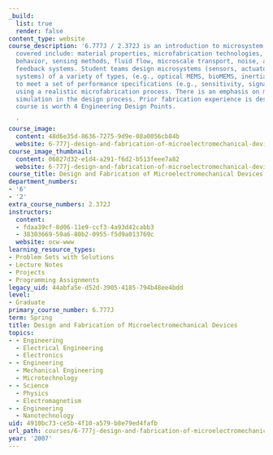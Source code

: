 ```yaml
---
_build:
  list: true
  render: false
content_type: website
course_description: '6.777J / 2.372J is an introduction to microsystem design. Topics
  covered include: material properties, microfabrication technologies, structural
  behavior, sensing methods, fluid flow, microscale transport, noise, and amplifiers
  feedback systems. Student teams design microsystems (sensors, actuators, and sensing/control
  systems) of a variety of types, (e.g., optical MEMS, bioMEMS, inertial sensors)
  to meet a set of performance specifications (e.g., sensitivity, signal-to-noise)
  using a realistic microfabrication process. There is an emphasis on modeling and
  simulation in the design process. Prior fabrication experience is desirable. The
  course is worth 4 Engineering Design Points.

  '
course_image:
  content: 48d6e35d-8636-7275-9d9e-08a0056cb84b
  website: 6-777j-design-and-fabrication-of-microelectromechanical-devices-spring-2007
course_image_thumbnail:
  content: 06827d32-e1d4-a291-f6d2-b513feee7a82
  website: 6-777j-design-and-fabrication-of-microelectromechanical-devices-spring-2007
course_title: Design and Fabrication of Microelectromechanical Devices
department_numbers:
- '6'
- '2'
extra_course_numbers: 2.372J
instructors:
  content:
  - fdaa39cf-8d06-11e9-ccf3-4a93d42cabb3
  - 38303669-59a6-80b2-0955-f5d9a013769c
  website: ocw-www
learning_resource_types:
- Problem Sets with Solutions
- Lecture Notes
- Projects
- Programming Assignments
legacy_uid: 44abfa5e-d52d-3905-4185-794b48ee4bdd
level:
- Graduate
primary_course_number: 6.777J
term: Spring
title: Design and Fabrication of Microelectromechanical Devices
topics:
- - Engineering
  - Electrical Engineering
  - Electronics
- - Engineering
  - Mechanical Engineering
  - Microtechnology
- - Science
  - Physics
  - Electromagnetism
- - Engineering
  - Nanotechnology
uid: 4910bc73-ce5b-4f10-a579-b8e79ed4fafb
url_path: courses/6-777j-design-and-fabrication-of-microelectromechanical-devices-spring-2007
year: '2007'
---
```

